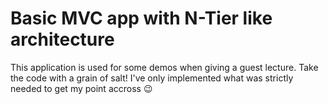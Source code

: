 # Basic MVC app with N-Tier like architecture

This application is used for some demos when giving a guest lecture. Take the code with a grain of salt! I've only implemented what was strictly needed to get my point accross 😉
